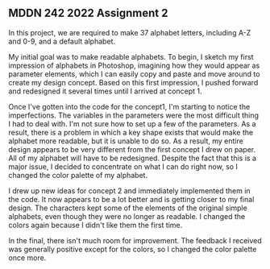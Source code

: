 ## MDDN 242 2022 Assignment 2

  In this project, we are required to make 37 alphabet letters, including A-Z and 0-9, and a default alphabet.

  My initial goal was to make readable alphabets. To begin, I sketch my first impression of alphabets in Photoshop, imagining how they would appear as parameter elements, which I can easily copy and paste and move around to create my design concept. Based on this first impression, I pushed forward and redesigned it several times until I arrived at concept 1.

  Once I've gotten into the code for the concept1, I'm starting to notice the imperfections. The variables in the parameters were the most difficult thing I had to deal with. I'm not sure how to set up a few of the parameters. As a result, there is a problem in which a key shape exists that would make the alphabet more readable, but it is unable to do so. As a result, my entire design appears to be very different from the first concept I drew on paper. All of my alphabet will have to be redesigned. Despite the fact that this is a major issue, I decided to concentrate on what I can do right now, so I changed the color palette of my alphabet.

  I drew up new ideas for concept 2 and immediately implemented them in the code. It now appears to be a lot better and is getting closer to my final design. The characters kept some of the elements of the original simple alphabets, even though they were no longer as readable. I changed the colors again because I didn't like them the first time.

  In the final, there isn't much room for improvement. The feedback I received was generally positive except for the colors, so I changed the color palette once more.
